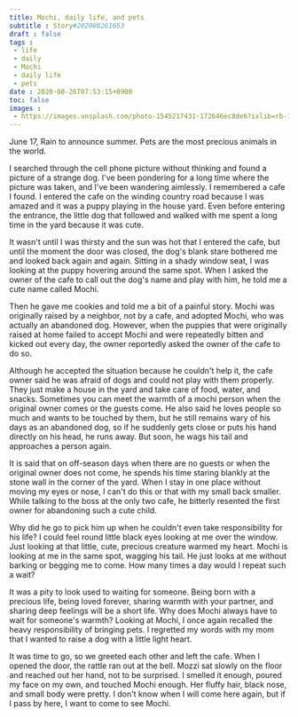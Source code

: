 ```yaml
---
title: Mochi, daily life, and pets
subtitle : Story#202008261653
draft : false
tags :
 - life
 - daily
 - Mochi
 - daily life
 - pets
date : 2020-08-26T07:53:15+0900
toc: false
images : 
 - https://images.unsplash.com/photo-1545217431-172646ec8de6?ixlib=rb-1.2.1&q=80&fm=jpg&crop=entropy&cs=tinysrgb&w=1080&fit=max&ixid=eyJhcHBfaWQiOjE1NTU0OX0
---
```


June 17, Rain to announce summer. Pets are the most precious animals in the world.  

I searched through the cell phone picture without thinking and found a picture of a strange dog. I've been pondering for a long time where the picture was taken, and I've been wandering aimlessly. I remembered a cafe I found. I entered the cafe on the winding country road because I was amazed and it was a puppy playing in the house yard. Even before entering the entrance, the little dog that followed and walked with me spent a long time in the yard because it was cute.  

It wasn't until I was thirsty and the sun was hot that I entered the cafe, but until the moment the door was closed, the dog's blank stare bothered me and looked back again and again. Sitting in a shady window seat, I was looking at the puppy hovering around the same spot. When I asked the owner of the cafe to call out the dog's name and play with him, he told me a cute name called Mochi.  

Then he gave me cookies and told me a bit of a painful story. Mochi was originally raised by a neighbor, not by a cafe, and adopted Mochi, who was actually an abandoned dog. However, when the puppies that were originally raised at home failed to accept Mochi and were repeatedly bitten and kicked out every day, the owner reportedly asked the owner of the cafe to do so.  

Although he accepted the situation because he couldn't help it, the cafe owner said he was afraid of dogs and could not play with them properly. They just make a house in the yard and take care of food, water, and snacks. Sometimes you can meet the warmth of a mochi person when the original owner comes or the guests come. He also said he loves people so much and wants to be touched by them, but he still remains wary of his days as an abandoned dog, so if he suddenly gets close or puts his hand directly on his head, he runs away. But soon, he wags his tail and approaches a person again.  

It is said that on off-season days when there are no guests or when the original owner does not come, he spends his time staring blankly at the stone wall in the corner of the yard. When I stay in one place without moving my eyes or nose, I can't do this or that with my small back smaller. While talking to the boss at the only two cafe, he bitterly resented the first owner for abandoning such a cute child.  

Why did he go to pick him up when he couldn't even take responsibility for his life? I could feel round little black eyes looking at me over the window. Just looking at that little, cute, precious creature warmed my heart. Mochi is looking at me in the same spot, wagging his tail. He just looks at me without barking or begging me to come. How many times a day would I repeat such a wait?  

It was a pity to look used to waiting for someone. Being born with a precious life, being loved forever, sharing warmth with your partner, and sharing deep feelings will be a short life. Why does Mochi always have to wait for someone's warmth? Looking at Mochi, I once again recalled the heavy responsibility of bringing pets. I regretted my words with my mom that I wanted to raise a dog with a little light heart.  

It was time to go, so we greeted each other and left the cafe. When I opened the door, the rattle ran out at the bell. Mozzi sat slowly on the floor and reached out her hand, not to be surprised. I smelled it enough, poured my face on my own, and touched Mochi enough. Her fluffy hair, black nose, and small body were pretty. I don't know when I will come here again, but if I pass by here, I want to come to see Mochi.  

